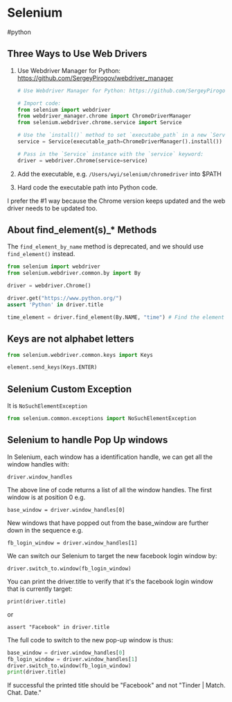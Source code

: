 # Selenium

#python

## Three Ways to Use Web Drivers

1. Use Webdriver Manager for Python: https://github.com/SergeyPirogov/webdriver_manager
   
   ```python
   # Use Webdriver Manager for Python: https://github.com/SergeyPirogov/webdriver_manager
   
   # Import code:
   from selenium import webdriver
   from webdriver_manager.chrome import ChromeDriverManager
   from selenium.webdriver.chrome.service import Service
   
   # Use the `install()` method to set `executabe_path` in a new `Service` instance:
   service = Service(executable_path=ChromeDriverManager().install())
   
   # Pass in the `Service` instance with the `service` keyword: 
   driver = webdriver.Chrome(service=service)
   ```

2. Add the executable, e.g. `/Users/wyi/selenium/chromedriver` into $PATH

3. Hard code the executable path into Python code.

I prefer the #1 way because the Chrome version keeps updated and the web driver needs to be updated too.

## About find_element(s)_* Methods

The `find_element_by_name` method is deprecated, and we should use `find_element()` instead.

```python
from selenium import webdriver
from selenium.webdriver.common.by import By

driver = webdriver.Chrome()

driver.get("https://www.python.org/")
assert 'Python' in driver.title

time_element = driver.find_element(By.NAME, "time") # Find the element with the tag name "time"
```

## Keys are not alphabet letters

```python
from selenium.webdriver.common.keys import Keys

element.send_keys(Keys.ENTER)
```

## Selenium Custom Exception

It is `NoSuchElementException`

```python
from selenium.common.exceptions import NoSuchElementException
```



## Selenium to handle Pop Up windows

In Selenium, each window has a identification handle, we can get all the window handles with:

`driver.window_handles`

The above line of code returns a list of all the window handles. The first window is at position 0 e.g.

`base_window = driver.window_handles[0]`

New windows that have popped out from the base_window are further down in the sequence e.g.

`fb_login_window = driver.window_handles[1]`

We can switch our Selenium to target the new facebook login window by:

`driver.switch_to.window(fb_login_window)`

You can print the driver.title to verify that it's the facebook login window that is currently target:

`print(driver.title)`

or

`assert "Facebook" in driver.title`

The full code to switch to the new pop-up window is thus:

```python
base_window = driver.window_handles[0]
fb_login_window = driver.window_handles[1]
driver.switch_to.window(fb_login_window)
print(driver.title)
```



If successful the printed title should be "Facebook" and not "Tinder | Match. Chat. Date."
